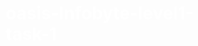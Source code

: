 # oasis-Infobyte-level1-task-1

<!DOCTYPE html>
<html lang="en">
<head>
    <meta charset="UTF-8">
    <meta http-equiv="X-UA-Compatible" content="IE=edge">
    <meta name="viewport" content="width=device-width, initial-scale=1.0">
    <title>Document</title>
    <style>
 
     body{
            background-color: rgb(49, 12, 97);
        }
        h1{
        padding-left: 1cm;
            font-size: 280%;
            color: rgb(255, 255, 255)
        }
        H3{font-size: 140%;
            color: antiquewhite;
            padding-left: 5cm;
            position: relative;
        }
        .nav {
  background-color: rgb(255, 238, 85);
  list-style-type: none;
  text-align: center;
  margin: 0;
  padding: .5cm;

}
  .nav li {
   
 display:  inline;
  font-size: 20px;
  padding: 20px;
  color: rgb(225, 237, 248);
}

h4{ position: center;
    color: aliceblue;
    font-size: 200ccm;
    padding-left: 8cm;
} 
table{  margin-left: 3cm;
     position: static;
     padding-right: 10cm;
    border-collapse: collapse;  
    }  
    thead{   
        padding-right: 10cm;
    background-color:#fffb09;}  
              tbody{  
                padding right: ;: 10cm;
    font-size: 100%;
    background-color: blue
            }  
              th,td{  
               padding: 12px;}  
caption{
    font-size: 140%;
    color: aliceblue;
}
p{
    display: inline;
    color: #fffb09;
}

fieldset{ margin-left: 11.3cm;
    background-color: rgb(95, 95, 216);
    padding: 1cm;
    padding-left: 2cm;
    padding-right: 2cm;
    width: fit-content;
}
legend{
    font-size: 200%;
}
.flex-container {
    padding-left: 4cm;
    padding-right: 10cm;
    padding-block: 10;
  display: flex;
  
  
}

.flex-container > div {
  margin-inline-end: 6.4cm;
  padding: cm;
  line-height: 7px;
  font-size: 3px;
}


    </style>
</head>
<body>
    <header>
    <h1> KUSHWAHA BROTHERS   PRIVATE LIMITED COMPANY</h1>
</header>
    <h3> AKABAR SHAHAPUR, POST BASAHARA ,MEJA ,PRAYAGRAJ, PINCODE- 212302</h3>
    <h4>CONTACT NUMBER- 7518329420, 7607966847 </h4>
    <marquee behavior="alternate" direction="right"> </marquee>
    <ul class="nav">
        <li><a href="#home>Home</a></li>
        <li><a href="#student">About Us</a></li>
        <li><a href="#student">students</a></li>  
        <li><a href="#contact">Contact Us</a></li>
          <li><a href=" OUR SERVICE">JOBS</a></li>  
        <li><a href="#NOTICS">NOTICS</a></li>
        <li><a href="#RESULT">RESULT</a></li>  
        <li><a href="#MAIL">MAIL</a></li>

        <li><a href="#OUR ACHIVMENT">OUR ACHIVMENT</a></li>  
        <li><a href="#CAREER">CAREER</a></li>
      </ul><br>
      <a href="html assiment 1.html"target="-blank"> Assiment</a></li>
      <a href="RRRRR.jpd"target="-blank">photos</a></li>
      <marquee behavior="alternate" direction="right"> WE ARE PROVIDE THE CAREER CONSULTANCY  IF YOU ARE THINK ABOUT CAREER PATH  YOU ARE RIGHT SITE </marquee>
     
     
      <H2> IF YOU ARE INTERSTED FILL THIS FORM</H2> 
     <div class="flex-container">
      <img src="What">
      <div><img src="markus-spiske-KDBWMSq9wh0-unsplash (1).jpg" width="200cm" height="200cm"></div><br><br>
      <div> <img src="WhatsApp Image 2021-04-05 at 8.51.37 PM.jpeg" with ="200cm" height="200cm"></div>
    <div><img src="safar-safarov-MSN8TFhJ0is-unsplash.jpg" width="200cm" height="200cm"></div>
   
    <div>  <th> SERVICE PROVIDE</th>  </div> 
</div>
 >  
</div>
        <form>
            <FIeldset>
                <legend> REGESTRATION FORM</legend>
                <Label for="FIRST NAME">FIRST NAME</Label><br><br>
                <input type="text" id="FIRST NAME" name="FIRST NAME" placeholder="NAME LAST WORLD"></textarea>><br><br>
                <Label for="LAST NAME ">LAST NAME</Label><br>
                <input type="text" id="LAST NAME"placeholder="NAME LAST WORLD"></textarea><br><br> 
                <Label for="FATHER NAME ">FATHER NAME</Label><br>
                <input type="text" id="FATHER NAME"placeholder=" FATHER NAME  "></textarea><br><br>
                <Label for=" MOTHER NAME "> MOTHER NAME</Label><br>
                <input type="text" id="MOTHER NAME"placeholder=" MOTHER NAME "></textarea><br><br>
                <Label for="DATE OF BIRTH ">DATE OF BIRTH</Label><br>
                <input type="date" id=" DATE OF BIRTH"placeholder="dd/mm/yyyy"></textarea><br><br>
                <Label for="12TH % ">12TH %</Label><br>
                <input type="number" id="12th%"placeholder=" 87"></textarea><br><br>
                <Label for="GENDER ">GENDER</Label><br >
                <input type="radio" name="gender" value="male" checked>male<br>
                <input type="radio" name="gender" value="female" checked>female<br>
                <input type="radio" name="gender" value="other" checked>other<br><br>
    
            </FIeldset>
            
    
            
          </form>
        </table>
    
          <table border="1"

          
          <caption> OUR SERVICE PROGRESS DATA</caption>  
           <thead> 
                  <tr>  
                   <th>YEAR</th>  
                   <th> OUR CLIENT</th>
                     </tr> 
                   </thead>  
                   <tbody>  
                         <tr>  
                             <td>2018</td>  
                           <td>1,309</td>  
                              </tr>  
                          <tr>   
                                    <td>2019</td>  
                             
                          <td>1,324</td>  
                                 </tr>  
                                  <tr>   
                                       <td>2020</td>  
                                      <td>1,339</td> 
                                     </tr>  
                                      <tr>  
                                     <td>2021</td>  
                                          <td>1,354</td>   
                                         </tr>  
                                     </tbody>  
                                    </table>
     

    
    
      <footer>  
        <p> created  by RAKESH KUSHWAHA</p>  
        <p>   
        <address>RAJKIYA ENGINEERING COLLEGE BANDA      </address>   
        </p>  
        <p>Contact information:   
        <a href="mailto:rk7518329420@gmail.com">rk7518329420@gmail.com</a>.  
        </p>  
        </footer>  
</body>
</html>
